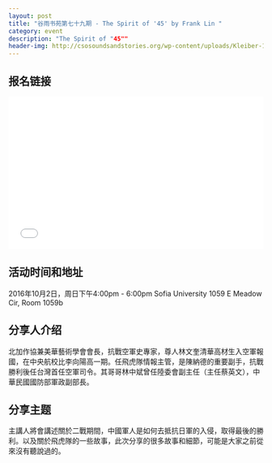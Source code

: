 ```yaml
---
layout: post
title: "谷雨书苑第七十九期 - The Spirit of '45' by Frank Lin "
category: event
description: "The Spirit of "45""
header-img: http://csosoundsandstories.org/wp-content/uploads/Kleiber-1983-wide-980x520.jpg
---
```


## 报名链接
<div style="width:100%; text-align:left;" ><iframe src="//eventbrite.com/tickets-external?eid=28206374024&ref=etckt" frameborder="0" height="300" width="100%" vspace="0" hspace="0" marginheight="5" marginwidth="5" scrolling="auto" allowtransparency="true"></iframe></div>

## 活动时间和地址
2016年10月2日，周日下午4:00pm - 6:00pm
Sofia University 1059 E Meadow Cir, Room 1059b 

## 分享人介绍
北加作協兼美華藝術學會會長，抗戰空軍史專家，尊人林文奎清華高材生入空軍報國，在中央航校比李向陽高一期。任飛虎隊情報主管，是陳納德的重要副手，抗戰勝利後任台灣首任空軍司令。其哥哥林中斌曾任陸委會副主任（主任蔡英文），中華民國國防部軍政副部長。

## 分享主题
主講人將會講述關於二戰期間，中國軍人是如何去抵抗日軍的入侵，取得最後的勝利。以及關於飛虎隊的一些故事，此次分享的很多故事和細節，可能是大家之前從來沒有聽說過的。
